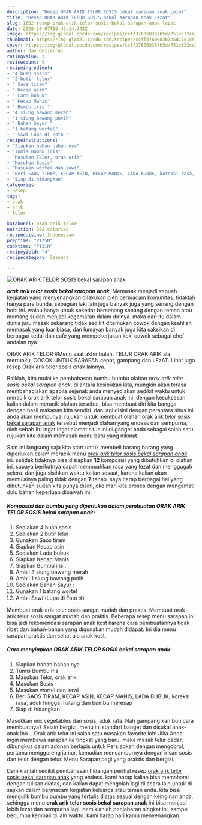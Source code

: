 ```yaml
---
description: "Resep ORAK ARIK TELOR SOSIS bekal sarapan anak Lezat"
title: "Resep ORAK ARIK TELOR SOSIS bekal sarapan anak Lezat"
slug: 1602-resep-orak-arik-telor-sosis-bekal-sarapan-anak-lezat
date: 2020-10-07T16:43:14.342Z
image: https://img-global.cpcdn.com/recipes/ccff376068367b5d/751x532cq70/orak-arik-telor-sosis-bekal-sarapan-anak-foto-resep-utama.jpg
thumbnail: https://img-global.cpcdn.com/recipes/ccff376068367b5d/751x532cq70/orak-arik-telor-sosis-bekal-sarapan-anak-foto-resep-utama.jpg
cover: https://img-global.cpcdn.com/recipes/ccff376068367b5d/751x532cq70/orak-arik-telor-sosis-bekal-sarapan-anak-foto-resep-utama.jpg
author: Jay Gutierrez
ratingvalue: 3
reviewcount: 9
recipeingredient:
- "4 buah sosis"
- "2 butir telur"
- " Saos tiram"
- " Kecap asin"
- " Lada bubuk"
- " Kecap Manis"
- " Bumbu iris "
- "4 siung bawang merah"
- "1 siung bawang putih"
- " Bahan Sayur "
- "1 batang wortel"
- " Sawi Lupa di Foto "
recipeinstructions:
- "Siapkan bahan bahan nya"
- "Tumis Bumbu iris"
- "Masukan Telor, orak arik"
- "Masukan Sosis"
- "Masukan wortel dan sawi"
- "Beri SAOS TIRAM, KECAP ASIN, KECAP MANIS, LADA BUBUK, koreksi rasa, aduk hingga matang dan bumbu meresap"
- "Siap di hidangkan"
categories:
- Resep
tags:
- orak
- arik
- telor

katakunci: orak arik telor 
nutrition: 202 calories
recipecuisine: Indonesian
preptime: "PT25M"
cooktime: "PT31M"
recipeyield: "4"
recipecategory: Dessert

---
```



![ORAK ARIK TELOR SOSIS bekal sarapan anak](https://img-global.cpcdn.com/recipes/ccff376068367b5d/751x532cq70/orak-arik-telor-sosis-bekal-sarapan-anak-foto-resep-utama.jpg)

<b><i>orak arik telor sosis bekal sarapan anak</i></b>, Memasak menjadi sebuah kegiatan yang menyenangkan dilakukan oleh bermacam komunitas. tidaklah hanya para bunda, sebagian laki laki juga banyak juga yang senang dengan hobi ini. walau hanya untuk sekedar bersenang senang dengan teman atau memang sudah menjadi kegemaran dalam dirinya. maka dari itu dalam dunia juru masak sekarang tidak sedikit ditemukan cowok dengan keahlian memasak yang luar biasa, dan lumayan banyak juga kita saksikan di berbagai kedai dan cafe yang mempekerjakan koki cowok sebagai chef andalan nya.

ORAK ARIK TELOR #Menu saat akhir bulan. TELUR ORAK ARIK ala mertuaku, COCOK UNTUK SARAPAN cepat, gampang dan LEzAT. Lihat juga resep Orak arik telor sosis enak lainnya.

Baiklah, kita mulai ke pembahasan bumbu bumbu olahan <i>orak arik telor sosis bekal sarapan anak</i>. di antara kesibukan kita, mungkin akan terasa membahagiakan apabila sejenak anda menyediakan sedikit waktu untuk meracik orak arik telor sosis bekal sarapan anak ini. dengan kesuksesan kalian dalam meracik olahan tersebut, bisa membuat diri kita bangga dengan hasil makanan kita sendiri. dan lagi disini dengan perantara situs ini anda akan mempunyai rujukan untuk membuat olahan <u>orak arik telor sosis bekal sarapan anak</u> tersebut menjadi olahan yang endess dan sempurna, oleh sebab itu ingat ingat alamat situs ini di gadget anda sebagai salah satu rujukan kita dalam memasak menu baru yang nikmat.


Saat ini langsung saja kita start untuk membeli barang barang yang diperlukan dalam meracik menu <u><i>orak arik telor sosis bekal sarapan anak</i></u> ini. setidak tidaknya bisa disiapkan <b>12</b> komposisi yang dibutuhkan di olahan ini. supaya berikutnya dapat membuahkan rasa yang lezat dan menggugah selera. dan juga sisihkan waktu kalian sesaat, karena kalian akan memulainya paling tidak dengan <b>7</b> tahap. saya harap berbagai hal yang dibutuhkan sudah kita punya disini, oke mari kita proses dengan mengamati dulu bahan keperluan dibawah ini.

<!--inarticleads1-->

##### Komposisi dan bumbu yang diperlukan dalam pembuatan ORAK ARIK TELOR SOSIS bekal sarapan anak:

1. Sediakan 4 buah sosis
1. Sediakan 2 butir telur
1. Gunakan  Saos tiram
1. Siapkan  Kecap asin
1. Sediakan  Lada bubuk
1. Siapkan  Kecap Manis
1. Siapkan  Bumbu iris :
1. Ambil 4 siung bawang merah
1. Ambil 1 siung bawang putih
1. Sediakan  Bahan Sayur :
1. Gunakan 1 batang wortel
1. Ambil  Sawi (Lupa di Foto :《)


Membuat orak-arik telur sosis sangat mudah dan praktis. Membuat orak-arik telur sosis sangat mudah dan praktis. Beberapa resep menu sarapan ini bisa jadi rekomendasi sarapan anak kost karena cara pembuatannya tidak ribet dan bahan-bahan yang digunakan mudah didapat. Ini dia menu sarapan praktis dan sehat ala anak kost. 

<!--inarticleads2-->

##### Cara menyiapkan ORAK ARIK TELOR SOSIS bekal sarapan anak:

1. Siapkan bahan bahan nya
1. Tumis Bumbu iris
1. Masukan Telor, orak arik
1. Masukan Sosis
1. Masukan wortel dan sawi
1. Beri SAOS TIRAM, KECAP ASIN, KECAP MANIS, LADA BUBUK, koreksi rasa, aduk hingga matang dan bumbu meresap
1. Siap di hidangkan


Masukkan mix vegetables dan sosis, aduk rata. Nah gampang kan bun cara membuatnya? Selain bergizi, menu ini standart banget dan disukai anak-anak lho… Orak arik telur ini salah satu masakan favorite loh! Jika Anda ingin membawa sarapan ke tingkat yang baru, maka masak telur dadar, dibungkus dalam adonan berlapis untuk Persiapkan dengan mengobrol, pertama menggoreng jamur, kemudian mencampurnya dengan irisan sosis dan telor dengan telur. Menu Sarapan pagi yang praktis dan bergizi. 

Demikianlah sedikit pembahasan hidangan perihal resep <u>orak arik telor sosis bekal sarapan anak</u> yang endess. kami harap kalian bisa memahami dengan tulisan diatas, dan kalian dapat mengolah lagi di acara lain untuk di sajikan dalam bermacam kegiatan keluarga atau teman anda. kita bisa mengulik bumbu bumbu yang tertulis diatas sesuai dengan keinginan anda, sehingga menu <b>orak arik telor sosis bekal sarapan anak</b> ini bisa menjadi lebih lezat dan sempurna lagi. demikianlah penjabaran singkat ini, sampai berjumpa kembali di lain waktu. kami harap hari kamu menyenangkan.
